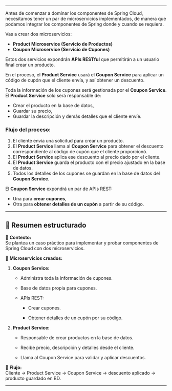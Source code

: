 
---

Antes de comenzar a dominar los componentes de Spring Cloud, necesitamos tener un par de microservicios implementados, de manera que podamos integrar los componentes de Spring donde y cuando se requiera.

Vas a crear dos microservicios:

- **Product Microservice (Servicio de Productos)**
- **Coupon Microservice (Servicio de Cupones)**

Estos dos servicios expondrán **APIs RESTful** que permitirán a un usuario final crear un producto.

En el proceso, el **Product Service** usará el **Coupon Service** para aplicar un código de cupón que el cliente envía, y así obtener un descuento.

Toda la información de los cupones será gestionada por el **Coupon Service**.  
El **Product Service** solo será responsable de:

- Crear el producto en la base de datos,
- Guardar su precio,
- Guardar la descripción y demás detalles que el cliente envíe.

### Flujo del proceso:

1. El cliente envía una solicitud para crear un producto.
2. El **Product Service** llama al **Coupon Service** para obtener el descuento correspondiente al código de cupón que el cliente proporcionó.   
3. El **Product Service** aplica ese descuento al precio dado por el cliente.
4. El **Product Service** guarda el producto con el precio ajustado en la base de datos.
5. Todos los detalles de los cupones se guardan en la base de datos del **Coupon Service**.

El **Coupon Service** expondrá un par de APIs REST:

- Una para **crear cupones**,
- Otra para **obtener detalles de un cupón** a partir de su código.

---

## 📝 Resumen estructurado

🔹 **Contexto:**  
Se plantea un caso práctico para implementar y probar componentes de Spring Cloud con dos microservicios.

🔹 **Microservicios creados:**

1. **Coupon Service:**
    
    - Administra toda la información de cupones.
        
    - Base de datos propia para cupones.
        
    - APIs REST:
        
        - Crear cupones.
            
        - Obtener detalles de un cupón por su código.
            
2. **Product Service:**
    
    - Responsable de crear productos en la base de datos.
        
    - Recibe precio, descripción y detalles desde el cliente.
        
    - Llama al Coupon Service para validar y aplicar descuentos.
        

🔹 **Flujo:**  
Cliente → Product Service → Coupon Service → descuento aplicado → producto guardado en BD.

---